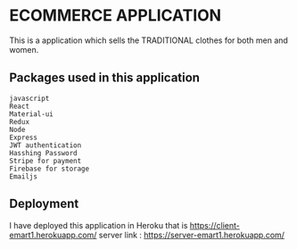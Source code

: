 # ECOMMERCE APPLICATION
This is a application which sells the TRADITIONAL clothes for both men and women.

## Packages used in this application
    javascript
    React
    Material-ui
    Redux
    Node
    Express
    JWT authentication
    Hasshing Password
    Stripe for payment
    Firebase for storage
    Emailjs


## Deployment
I have deployed this application in Heroku that is https://client-emart1.herokuapp.com/
server link : https://server-emart1.herokuapp.com/



